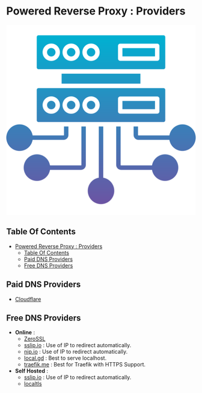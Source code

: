 # Powered Reverse Proxy : Providers

![Icon](../icon.png)

## Table Of Contents

- [Powered Reverse Proxy : Providers](#powered-reverse-proxy--providers)
  - [Table Of Contents](#table-of-contents)
  - [Paid DNS Providers](#paid-dns-providers)
  - [Free DNS Providers](#free-dns-providers)

## Paid DNS Providers

- [Cloudflare](https://www.cloudflare.com/)

## Free DNS Providers

- **Online** :
  - [ZeroSSL](https://zerossl.com/)
  - [sslip.io](https://sslip.io/) : Use of IP to redirect automatically.
  - [nip.io](https://nip.io/) : Use of IP to redirect automatically.
  - [local.gd](https://local.gd/) : Best to serve localhost.
  - [traefik.me](https://traefik.me/) : Best for Traefik with HTTPS Support.
- **Self Hosted** :
  - [sslip.io](https://sslip.io/) : Use of IP to redirect automatically.
  - [localtls](https://github.com/Corollarium/localtls)
